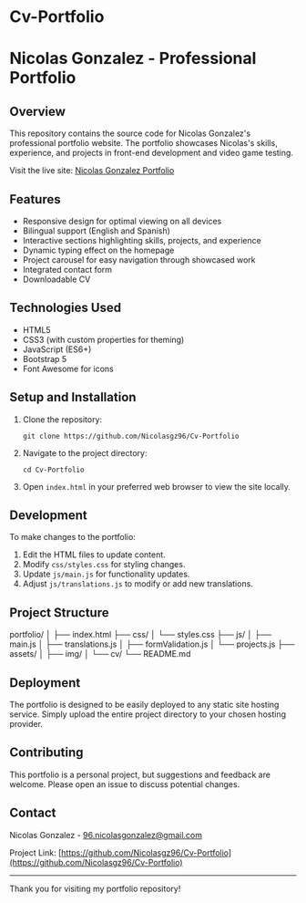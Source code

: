 # Cv-Portfolio
# Nicolas Gonzalez - Professional Portfolio

## Overview

This repository contains the source code for Nicolas Gonzalez's professional portfolio website. The portfolio showcases Nicolas's skills, experience, and projects in front-end development and video game testing.

Visit the live site: [Nicolas Gonzalez Portfolio](https://nicolasgz96.github.uy/Cv-Portfolio)

## Features

- Responsive design for optimal viewing on all devices
- Bilingual support (English and Spanish)
- Interactive sections highlighting skills, projects, and experience
- Dynamic typing effect on the homepage
- Project carousel for easy navigation through showcased work
- Integrated contact form
- Downloadable CV

## Technologies Used

- HTML5
- CSS3 (with custom properties for theming)
- JavaScript (ES6+)
- Bootstrap 5
- Font Awesome for icons

## Setup and Installation

1. Clone the repository:
   ```
   git clone https://github.com/Nicolasgz96/Cv-Portfolio
   ```

2. Navigate to the project directory:
   ```
   cd Cv-Portfolio
   ```

3. Open `index.html` in your preferred web browser to view the site locally.

## Development

To make changes to the portfolio:

1. Edit the HTML files to update content.
2. Modify `css/styles.css` for styling changes.
3. Update `js/main.js` for functionality updates.
4. Adjust `js/translations.js` to modify or add new translations.

## Project Structure

portfolio/
│
├── index.html
├── css/
│ └── styles.css
├── js/
│ ├── main.js
│ ├── translations.js
│ ├── formValidation.js
│ └── projects.js
├── assets/
│ ├── img/
│ └── cv/
└── README.md

## Deployment

The portfolio is designed to be easily deployed to any static site hosting service. Simply upload the entire project directory to your chosen hosting provider.

## Contributing

This portfolio is a personal project, but suggestions and feedback are welcome. Please open an issue to discuss potential changes.

## Contact

Nicolas Gonzalez - [96.nicolasgonzalez@gmail.com](mailto:96.nicolasgonzalez@gmail.com)

Project Link: [https://github.com/Nicolasgz96/Cv-Portfolio](https://github.com/Nicolasgz96/Cv-Portfolio)

---

Thank you for visiting my portfolio repository!
